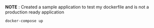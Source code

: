 **NOTE** : Created a sample application to test my dockerfile and is not a production ready application

```bash
docker-compose up
```
